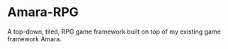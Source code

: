 # Amara-RPG
A top-down, tiled, RPG game framework built on top of my existing game framework Amara.
